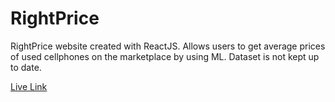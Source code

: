 # RightPrice
RightPrice website created with ReactJS. Allows users to get average prices of used cellphones on the marketplace by using ML.
Dataset is not kept up to date.

[Live Link](https://master.dajxyjanc4894.amplifyapp.com/)
